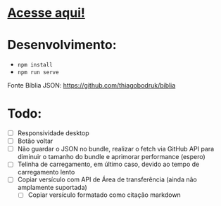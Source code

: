 # [Acesse aqui!](https://wilyJ80.github.io/biblia)

# Desenvolvimento:

- `npm install`
- `npm run serve`

Fonte Bíblia JSON: https://github.com/thiagobodruk/biblia

# Todo:

- [ ] Responsividade desktop
- [ ] Botão voltar
- [ ] Não guardar o JSON no bundle, realizar o fetch via GitHub API para diminuir o tamanho do bundle e aprimorar performance (espero)
- [ ] Telinha de carregamento, em último caso, devido ao tempo de carregamento lento
- [ ] Copiar versículo com API de Área de transferência (ainda não amplamente suportada)
   - [ ] Copiar versículo formatado como citação markdown
